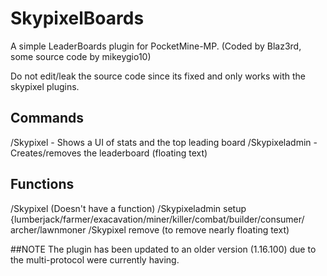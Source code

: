 # SkypixelBoards
A simple LeaderBoards plugin for PocketMine-MP.
(Coded by Blaz3rd, some source code by mikeygio10)

Do not edit/leak the source code since its fixed and only works with the skypixel plugins.

## Commands
/Skypixel - Shows a UI of stats and the top leading board
/Skypixeladmin - Creates/removes the leaderboard (floating text)

## Functions
/Skypixel (Doesn't have a function)
/Skypixeladmin setup {lumberjack/farmer/exacavation/miner/killer/combat/builder/consumer/
archer/lawnmoner
/Skypixel remove (to remove nearly floating text)

##NOTE
The plugin has been updated to an older version (1.16.100) due to the multi-protocol
were currently having.
